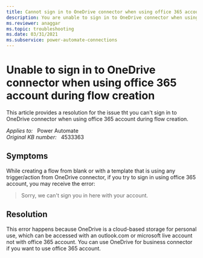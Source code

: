 ```yaml
---
title: Cannot sign in to OneDrive connector when using office 365 account
description: You are unable to sign in to OneDrive connector when using office 365 account during flow creation. Provides a resolution.
ms.reviewer: anaggar
ms.topic: troubleshooting
ms.date: 03/31/2021
ms.subservice: power-automate-connections
---
```

# Unable to sign in to OneDrive connector when using office 365 account during flow creation

This article provides a resolution for the issue tht you can't sign in to OneDrive connector when using office 365 account during flow creation.

_Applies to:_ &nbsp; Power Automate  
_Original KB number:_ &nbsp; 4533363

## Symptoms

While creating a flow from blank or with a template that is using any trigger/action from OneDrive connector, if you try to sign in using office 365 account, you may receive the error:

> Sorry, we can't sign you in here with your account.

## Resolution

This error happens because OneDrive is a cloud-based storage for personal use, which can be accessed with an outlook.com or microsoft live account not with office 365 account. You can use OneDrive for business connector if you want to use office 365 account.
